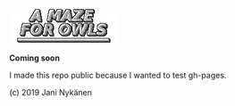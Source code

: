 ![](https://github.com/jani-nykanen/a-maze-for-owls/blob/master/assets/bitmaps/logo.png?raw=true)

**Coming soon**

I made this repo public because I wanted to test gh-pages.

(c) 2019 Jani Nykänen

